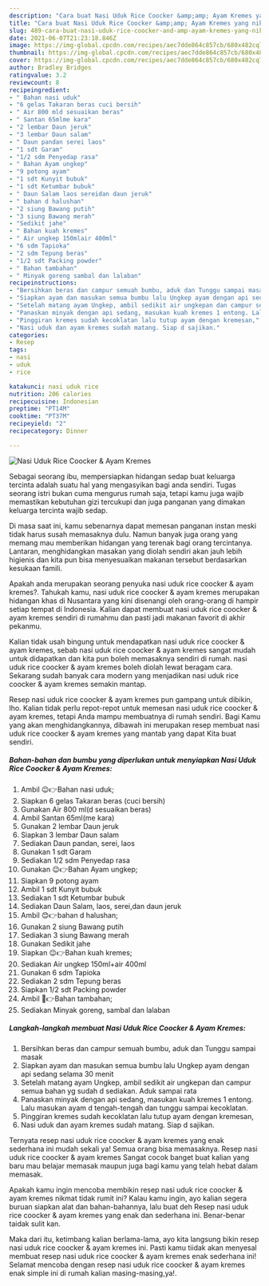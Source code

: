 ```yaml
---
description: "Cara buat Nasi Uduk Rice Coocker &amp;amp; Ayam Kremes yang nikmat dan Mudah Dibuat"
title: "Cara buat Nasi Uduk Rice Coocker &amp;amp; Ayam Kremes yang nikmat dan Mudah Dibuat"
slug: 489-cara-buat-nasi-uduk-rice-coocker-and-amp-ayam-kremes-yang-nikmat-dan-mudah-dibuat
date: 2021-06-07T21:23:18.846Z
image: https://img-global.cpcdn.com/recipes/aec7dde864c857cb/680x482cq70/nasi-uduk-rice-coocker-ayam-kremes-foto-resep-utama.jpg
thumbnail: https://img-global.cpcdn.com/recipes/aec7dde864c857cb/680x482cq70/nasi-uduk-rice-coocker-ayam-kremes-foto-resep-utama.jpg
cover: https://img-global.cpcdn.com/recipes/aec7dde864c857cb/680x482cq70/nasi-uduk-rice-coocker-ayam-kremes-foto-resep-utama.jpg
author: Bradley Bridges
ratingvalue: 3.2
reviewcount: 8
recipeingredient:
- " Bahan nasi uduk"
- "6 gelas Takaran beras cuci bersih"
- " Air 800 mld sesuaikan beras"
- " Santan 65mlme kara"
- "2 lembar Daun jeruk"
- "3 lembar Daun salam"
- " Daun pandan serei laos"
- "1 sdt Garam"
- "1/2 sdm Penyedap rasa"
- " Bahan Ayam ungkep"
- "9 potong ayam"
- "1 sdt Kunyit bubuk"
- "1 sdt Ketumbar bubuk"
- " Daun Salam laos sereidan daun jeruk"
- " bahan d halushan"
- "2 siung Bawang putih"
- "3 siung Bawang merah"
- "Sedikit jahe"
- " Bahan kuah kremes"
- " Air ungkep 150mlair 400ml"
- "6 sdm Tapioka"
- "2 sdm Tepung beras"
- "1/2 sdt Packing powder"
- " Bahan tambahan"
- " Minyak goreng sambal dan lalaban"
recipeinstructions:
- "Bersihkan beras dan campur semuah bumbu, aduk dan Tunggu sampai masak"
- "Siapkan ayam dan masukan semua bumbu lalu Ungkep ayam dengan api sedang selama 30 menit"
- "Setelah matang ayam Ungkep, ambil sedikit air ungkepan dan campur semua bahan yg sudah d sediakan. Aduk sampai rata"
- "Panaskan minyak dengan api sedang, masukan kuah kremes 1 entong. Lalu masukan ayam d tengah-tengah dan tunggu sampai kecoklatan."
- "Pinggiran kremes sudah kecoklatan lalu tutup ayam dengan kremesan,"
- "Nasi uduk dan ayam kremes sudah matang. Siap d sajikan."
categories:
- Resep
tags:
- nasi
- uduk
- rice

katakunci: nasi uduk rice 
nutrition: 206 calories
recipecuisine: Indonesian
preptime: "PT14M"
cooktime: "PT37M"
recipeyield: "2"
recipecategory: Dinner

---
```



![Nasi Uduk Rice Coocker &amp; Ayam Kremes](https://img-global.cpcdn.com/recipes/aec7dde864c857cb/680x482cq70/nasi-uduk-rice-coocker-ayam-kremes-foto-resep-utama.jpg)

Sebagai seorang ibu, mempersiapkan hidangan sedap buat keluarga tercinta adalah suatu hal yang mengasyikan bagi anda sendiri. Tugas seorang istri bukan cuma mengurus rumah saja, tetapi kamu juga wajib memastikan kebutuhan gizi tercukupi dan juga panganan yang dimakan keluarga tercinta wajib sedap.

Di masa  saat ini, kamu sebenarnya dapat memesan panganan instan meski tidak harus susah memasaknya dulu. Namun banyak juga orang yang memang mau memberikan hidangan yang terenak bagi orang tercintanya. Lantaran, menghidangkan masakan yang diolah sendiri akan jauh lebih higienis dan kita pun bisa menyesuaikan makanan tersebut berdasarkan kesukaan famili. 



Apakah anda merupakan seorang penyuka nasi uduk rice coocker &amp; ayam kremes?. Tahukah kamu, nasi uduk rice coocker &amp; ayam kremes merupakan hidangan khas di Nusantara yang kini disenangi oleh orang-orang di hampir setiap tempat di Indonesia. Kalian dapat membuat nasi uduk rice coocker &amp; ayam kremes sendiri di rumahmu dan pasti jadi makanan favorit di akhir pekanmu.

Kalian tidak usah bingung untuk mendapatkan nasi uduk rice coocker &amp; ayam kremes, sebab nasi uduk rice coocker &amp; ayam kremes sangat mudah untuk didapatkan dan kita pun boleh memasaknya sendiri di rumah. nasi uduk rice coocker &amp; ayam kremes boleh diolah lewat beragam cara. Sekarang sudah banyak cara modern yang menjadikan nasi uduk rice coocker &amp; ayam kremes semakin mantap.

Resep nasi uduk rice coocker &amp; ayam kremes pun gampang untuk dibikin, lho. Kalian tidak perlu repot-repot untuk memesan nasi uduk rice coocker &amp; ayam kremes, tetapi Anda mampu membuatnya di rumah sendiri. Bagi Kamu yang akan menghidangkannya, dibawah ini merupakan resep membuat nasi uduk rice coocker &amp; ayam kremes yang mantab yang dapat Kita buat sendiri.

<!--inarticleads1-->

##### Bahan-bahan dan bumbu yang diperlukan untuk menyiapkan Nasi Uduk Rice Coocker &amp; Ayam Kremes:

1. Ambil  😉👉Bahan nasi uduk;
1. Siapkan 6 gelas Takaran beras (cuci bersih)
1. Gunakan  Air 800 ml(d sesuaikan beras)
1. Ambil  Santan 65ml(me kara)
1. Gunakan 2 lembar Daun jeruk
1. Siapkan 3 lembar Daun salam
1. Sediakan  Daun pandan, serei, laos
1. Gunakan 1 sdt Garam
1. Sediakan 1/2 sdm Penyedap rasa
1. Gunakan  😉👉Bahan Ayam ungkep;
1. Siapkan 9 potong ayam
1. Ambil 1 sdt Kunyit bubuk
1. Sediakan 1 sdt Ketumbar bubuk
1. Sediakan  Daun Salam, laos, serei,dan daun jeruk
1. Ambil  😊👉bahan d halushan;
1. Gunakan 2 siung Bawang putih
1. Sediakan 3 siung Bawang merah
1. Gunakan Sedikit jahe
1. Siapkan  😉👉Bahan kuah kremes;
1. Sediakan  Air ungkep 150ml+air 400ml
1. Gunakan 6 sdm Tapioka
1. Sediakan 2 sdm Tepung beras
1. Siapkan 1/2 sdt Packing powder
1. Ambil  🤗👉Bahan tambahan;
1. Sediakan  Minyak goreng, sambal dan lalaban




<!--inarticleads2-->

##### Langkah-langkah membuat Nasi Uduk Rice Coocker &amp; Ayam Kremes:

1. Bersihkan beras dan campur semuah bumbu, aduk dan Tunggu sampai masak
1. Siapkan ayam dan masukan semua bumbu lalu Ungkep ayam dengan api sedang selama 30 menit
1. Setelah matang ayam Ungkep, ambil sedikit air ungkepan dan campur semua bahan yg sudah d sediakan. Aduk sampai rata
1. Panaskan minyak dengan api sedang, masukan kuah kremes 1 entong. Lalu masukan ayam d tengah-tengah dan tunggu sampai kecoklatan.
1. Pinggiran kremes sudah kecoklatan lalu tutup ayam dengan kremesan,
1. Nasi uduk dan ayam kremes sudah matang. Siap d sajikan.




Ternyata resep nasi uduk rice coocker &amp; ayam kremes yang enak sederhana ini mudah sekali ya! Semua orang bisa memasaknya. Resep nasi uduk rice coocker &amp; ayam kremes Sangat cocok banget buat kalian yang baru mau belajar memasak maupun juga bagi kamu yang telah hebat dalam memasak.

Apakah kamu ingin mencoba membikin resep nasi uduk rice coocker &amp; ayam kremes nikmat tidak rumit ini? Kalau kamu ingin, ayo kalian segera buruan siapkan alat dan bahan-bahannya, lalu buat deh Resep nasi uduk rice coocker &amp; ayam kremes yang enak dan sederhana ini. Benar-benar taidak sulit kan. 

Maka dari itu, ketimbang kalian berlama-lama, ayo kita langsung bikin resep nasi uduk rice coocker &amp; ayam kremes ini. Pasti kamu tiidak akan menyesal membuat resep nasi uduk rice coocker &amp; ayam kremes enak sederhana ini! Selamat mencoba dengan resep nasi uduk rice coocker &amp; ayam kremes enak simple ini di rumah kalian masing-masing,ya!.

